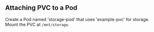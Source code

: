 ## Attaching PVC to a Pod

Create a Pod named 'storage-pod' that uses 'example-pvc' for storage. Mount the PVC at `/mnt/storage`.

